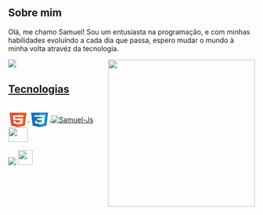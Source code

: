## Sobre mim

<div>
  <p>Olá, me chamo Samuel! Sou um entusiasta na programação, e com minhas habilidades evoluindo a cada dia que passa, espero mudar o mundo à minha volta atravéz da tecnologia.</p>
  <img src="https://camo.githubusercontent.com/4c8d92806e3c2322a2c390ffa0019c1d6f78a4d82108aa6946863ae362a763c8/68747470733a2f2f69322e77702e636f6d2f616c6c68746163636573732e696e666f2f77702d636f6e74656e742f75706c6f6164732f323031382f30332f70726f6772616d6d696e672e6769663f6669743d313238312532433731362673736c3d31" width="300px" height="300px" align="right">
</div>

<div align="left">
  <a href="https://github.com/samuelalmeidas">
  <img height="150em" src="https://github-readme-stats.vercel.app/api/top-langs/?username=samuelalmeidas&hide=html&layout=compact=true&theme=default"/>
</div>

## Tecnologias
<div style="display: inline_block"><br>
  <img align="center" alt="Samuel-HTML" height="30" width="40" src="https://raw.githubusercontent.com/devicons/devicon/master/icons/html5/html5-original.svg">
  <img align="center" alt="Samuel-CSS" height="30" width="40" src="https://raw.githubusercontent.com/devicons/devicon/master/icons/css3/css3-original.svg">
  <img align="center" alt="Samuel-Js" height="30" width="40" src="https://cdn.jsdelivr.net/gh/devicons/devicon/icons/javascript/javascript-original.svg" />
  
  <img  align="center" height="30" width="40" src="https://devicons.railway.app/i/git.svg">
</div>
 
<div><br/>
  <a href = "mailto:samuelmk33@gmail.com"><img src="https://img.shields.io/badge/Gmail-D14836?" width="50px" target="_blank"></a>
  <a href="https://www.linkedin.com/in/samuel-almeida-483726202" target="_blank"><img src="https://i.stack.imgur.com/gVE0j.png" width="30px" height="30px" target="_blank"></a> 
</div>
  
